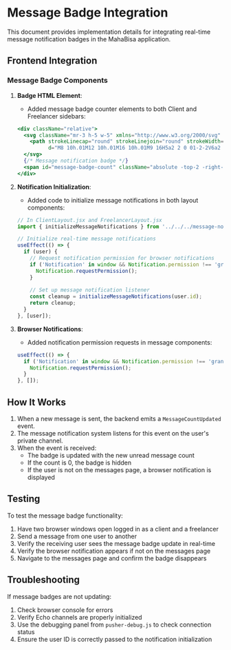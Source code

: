 # Message Badge Integration

This document provides implementation details for integrating real-time message notification badges in the MahaBisa application.

## Frontend Integration

### Message Badge Components

1. **Badge HTML Element**:
   - Added message badge counter elements to both Client and Freelancer sidebars:
   
   ```jsx
   <div className="relative">
     <svg className="mr-3 h-5 w-5" xmlns="http://www.w3.org/2000/svg" fill="none" viewBox="0 0 24 24" stroke="currentColor">
       <path strokeLinecap="round" strokeLinejoin="round" strokeWidth={2} 
             d="M8 10h.01M12 10h.01M16 10h.01M9 16H5a2 2 0 01-2-2V6a2 2 0 012-2h14a2 2 0 012 2v8a2 2 0 01-2 2h-5l-5 5v-5z" />
     </svg>
     {/* Message notification badge */}
     <span id="message-badge-count" className="absolute -top-2 -right-1 bg-red-500 text-white text-xs font-medium px-1.5 py-0.5 rounded-full hidden">0</span>
   </div>
   ```

2. **Notification Initialization**:
   - Added code to initialize message notifications in both layout components:
   
   ```jsx
   // In ClientLayout.jsx and FreelancerLayout.jsx
   import { initializeMessageNotifications } from '../../../message-notifications';
   
   // Initialize real-time message notifications
   useEffect(() => {
     if (user) {
       // Request notification permission for browser notifications
       if ('Notification' in window && Notification.permission !== 'granted') {
         Notification.requestPermission();
       }
       
       // Set up message notification listener
       const cleanup = initializeMessageNotifications(user.id);
       return cleanup;
     }
   }, [user]);
   ```

3. **Browser Notifications**:
   - Added notification permission requests in message components:
   
   ```jsx
   useEffect(() => {
     if ('Notification' in window && Notification.permission !== 'granted') {
       Notification.requestPermission();
     }
   }, []);
   ```

## How It Works

1. When a new message is sent, the backend emits a `MessageCountUpdated` event.
2. The message notification system listens for this event on the user's private channel.
3. When the event is received:
   - The badge is updated with the new unread message count
   - If the count is 0, the badge is hidden
   - If the user is not on the messages page, a browser notification is displayed

## Testing

To test the message badge functionality:

1. Have two browser windows open logged in as a client and a freelancer
2. Send a message from one user to another
3. Verify the receiving user sees the message badge update in real-time
4. Verify the browser notification appears if not on the messages page
5. Navigate to the messages page and confirm the badge disappears

## Troubleshooting

If message badges are not updating:

1. Check browser console for errors
2. Verify Echo channels are properly initialized
3. Use the debugging panel from `pusher-debug.js` to check connection status
4. Ensure the user ID is correctly passed to the notification initialization
